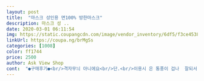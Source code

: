 ```yaml
---
layout: post 
title:  "마스크 성인용 면100% 방한마스크" 
description: 마스크 성 ..
date: 2020-03-01 06:11:54 
img: https://static.coupangcdn.com/image/vendor_inventory/6df5/f3ce4538f2b96523159c1d8bee4f86283f6fdad8b2558324a28cb1edad07.jpg 
linkUrl: https://coupa.ng/brMgSs 
categories: [1008] 
color: ff1744 
price: 2500 
author: Ask View Shop 
cont:  "●구매후기●<br/>격자무늬 아니에요<br/>단.<br/>이용시 은 통풍이 겁나  잘되서 별 세개.<br/>.<br/><br/>두께는 얇지 않고 적당해요<br/>또 사용하기 좋고... <br/><br/>마스크바깥면에 한두번뿌리고 사용하라하여 뿌린 후 사용하고있음.<br/><br/>매일 깨끗하게 세탁해서<br/>며칠전 TV에서 마스크 세종류에대해 설명이나와서 현재가지고있는 일회용마스크를 좀 아끼고자.<br/>면마스크는 빨아서 써도된다하여 구입.<br/> 이중으로 되어있고 앞면은 망모양.<br/>숨쉬기엔 굉장히 편함.<br/> 귀에꽂았으때 귀뒤가 아프지않음.<br/>안경에 서리끼지않음.<br/><br/>면이라서 좋고<br/>배송은 배송예정일보다 하루 먼저 도착했어요<br/>빨리 사람과의 대화가 자유로워졌음 좋겠고.<br/>대중교통도 불안함없이 편히이용하길원하고.<br/>빨리 밝은 대한민국이 되돌아오길 바라는 맘입니다 .<br/><br/>암튼 일회용마스크 보다는<br/>어디선가봤는데 마스크쓰기전 소독콜로 20센티정도 띄어서<br/>일회용은 두어번정도  같은방법으로 이용하고 버리고있음요.<br/><br/>입체 마스크 아니고 두겹으로 된 그냥 면마스크입니다<br/>좋네요~~^^<br/>흰색은 겉면이 격자무늬인것 같은데 검은색은 앞뒤면 똑같아요<br/>" 
---
```

